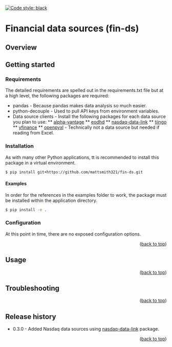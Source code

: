 <a name="readme-top"></a>
[![Code style: black](https://img.shields.io/badge/code%20style-black-000000.svg)](https://github.com/psf/black)

# Financial data sources (fin-ds)

## Overview


## Getting started

### Requirements

The detailed requirements are spelled out in the requirements.txt file but at a high level, the following packages are required:
* pandas - Because pandas makes data analysis so much easier.
* python-decouple - Used to pull API keys from environment variables.
* Data source clients - Install the following packages for each data source you plan to use:
** [alpha-vantage](https://pypi.org/project/alpha-vantage/)
** [eodhd](https://pypi.org/project/eodhd/)
** [nasdaq-data-link](https://pypi.org/project/Nasdaq-Data-Link/)
** [tiingo](https://pypi.org/project/tiingo/)
** [yfinance](https://pypi.org/project/yfinance/)
** [openpyxl](https://pypi.org/project/openpyxl/) - Technically not a data source but needed if reading from Excel.

### Installation

As with many other Python applications, tt is recommended to install this package in a virtual environment.

```bash
$ pip install git+https://github.com/mattsmith321/fin-ds.git
```

#### Examples

In order for the references in the examples folder to work, the package must be installed within the application directory.
```bash
$ pip install -e .
```

### Configuration
At this point in time, there are no exposed configuration options.


<p align="right">(<a href="#readme-top">back to top</a>)</p>


## Usage

<p align="right">(<a href="#readme-top">back to top</a>)</p>


## Troubleshooting

<p align="right">(<a href="#readme-top">back to top</a>)</p>


## Release history
* 0.3.0 - Added Nasdaq data sources using [nasdaq-data-link](https://pypi.org/project/Nasdaq-Data-Link/) package.

<p align="right">(<a href="#readme-top">back to top</a>)</p>
